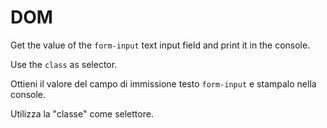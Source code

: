 # DOM

Get the value of the `form-input` text input field and print it in the console.

Use the `class` as selector.


Ottieni il valore del campo di immissione testo `form-input` e stampalo nella console.

Utilizza la "classe" come selettore.
